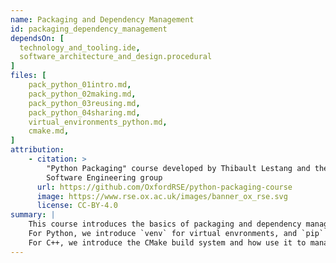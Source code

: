 ```yaml
---
name: Packaging and Dependency Management
id: packaging_dependency_management
dependsOn: [
  technology_and_tooling.ide,
  software_architecture_and_design.procedural
]
files: [
    pack_python_01intro.md,
    pack_python_02making.md,
    pack_python_03reusing.md,
    pack_python_04sharing.md,
    virtual_environments_python.md,
    cmake.md,
]
attribution: 
    - citation: >
        "Python Packaging" course developed by Thibault Lestang and the Oxford Research 
        Software Engineering group
      url: https://github.com/OxfordRSE/python-packaging-course
      image: https://www.rse.ox.ac.uk/images/banner_ox_rse.svg
      license: CC-BY-4.0
summary: |
    This course introduces the basics of packaging and dependency management in Python and C++.
    For Python, we introduce `venv` for virtual envronments, and `pip` for package management and how to structure a modern Python package and publish it to PyPI.
    For C++, we introduce the CMake build system and how use it to manage dependencies and the build process.
---
```


